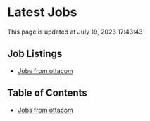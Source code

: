 # Latest Jobs

This page is updated at July 19, 2023 17:43:43

## Job Listings

- [Jobs from ottacom](jobs/ottacom.md)

## Table of Contents

- [Jobs from ottacom](jobs/ottacom.md)
